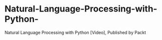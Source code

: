 # Natural-Language-Processing-with-Python-
Natural Language Processing with Python [Video], Published by Packt
